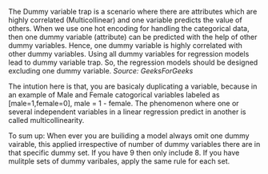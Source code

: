 The Dummy variable trap is a scenario where there are attributes which are highly correlated (Multicollinear) and one variable predicts the value of others. When we use one hot encoding for handling the categorical data, then one dummy variable (attribute) can be predicted with the help of other dummy variables. Hence, one dummy variable is highly correlated with other dummy variables. Using all dummy variables for regression models lead to dummy variable trap. So, the regression models should be designed excluding one dummy variable.
*Source: GeeksForGeeks*

The intution here is that, you are basicaly duplicating a variable, because in an example of Male and Female catogorical variables labeled as [male=1,female=0], male = 1 - female.
The phenomenon where one or several independent variables in a linear regression predict in another is called multicollinearity.

To sum up:
When ever you are builiding a model always omit one dummy vairable, this applied irrespective of number of dummy variables there are in that specific dummy set.
If you have 9 then only include 8.
If you have mulitple sets of dummy varibales, apply the same rule for each set.

